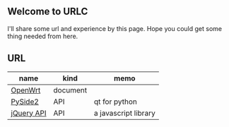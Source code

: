 ## Welcome to URLC

I'll share some url and experience by this page. Hope you could get some thing needed from here.

## URL

|name|kind|memo|
|--|--|--|
[OpenWrt](https://openwrt.org/)|document|
[PySide2](https://doc.qt.io/qtforpython-5/api.html)|API|qt for python
[jQuery API](https://api.jquery.com/)|API|a javascript library
